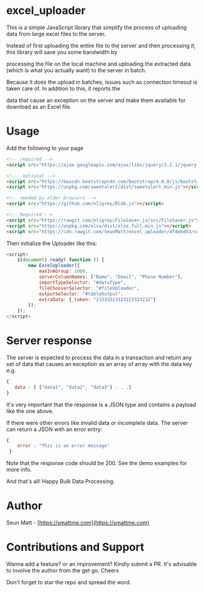 excel_uploader
==============
This is a simple JavaScript library that simplify the process of uploading data from large excel files to the server.

Instead of first uploading the entire file to the server and then processing it, this library will save you some bandwidth by 

processing the file on the local machine and uploading the extracted data (which is what you actually want) to the server in batch.

Because it does the upload in batches, issues such as connection timeout is taken care of. In addition to this, it reports the 

data that cause an exception on the server and make them available for download as an Excel file.


Usage
=====
Add the following to your page

```html
<!-- required -->
<script src="https://ajax.googleapis.com/ajax/libs/jquery/3.2.1/jquery.min.js"></script>

<!--- optional -->
<script src="https://maxcdn.bootstrapcdn.com/bootstrap/4.0.0/js/bootstrap.min.js"></script>
<script src="https://unpkg.com/sweetalert/dist/sweetalert.min.js"></script>

<!-- needed by older browsers -->
<script src="https://github.com/eligrey/Blob.js"></script>

<!-- Required -->
<script src="https://rawgit.com/eligrey/FileSaver.js/src/FileSaver.js"></script>
<script src="https://unpkg.com/xlsx/dist/xlsx.full.min.js"></script>
<script src="https://cdn.rawgit.com/SeunMatt/excel_uploader/4f4ebd93/src/excel_uploader.js"></script>
```

Then initialize the Uploader like this:

```javascript
<script>
    $(document).ready( function () {
        new ExcelUploader({
            maxInAGroup: 1000,
            serverColumnNames: ["Name", "Email", "Phone Number"],
            importTypeSelector: "#dataType",
            fileChooserSelector: "#fileUploader",
            outputSelector: "#tableOutput",
            extraData: {_token: "23333323323223323232"}
        });
    });
</script>
```

Server response
===============
The server is expected to process the data in a transaction and return any set of data that causes an exception as an array of array 
with the data key e.g.
 
 ```javascript
 {
    data : [ ["data1", "data2", "data3"] . . .]
 }
```
It's very important that the response is a JSON type and contains a payload like the one above.

If there were other errors like invalid data or incomplete data. The server can return a JSON with an error entry:

```javascript
{
    error : "This is an error message"
 }
```

Note that the response code should be 200. See the demo examples for more info.

And that's all! Happy Bulk Data Processing.

Author
======
Seun Matt - [https://smattme.com](https://smattme.com)


Contributions and Support
=========================
Wanna add a feature? or an improvement? Kindly submit a PR.
 It's advisable to involve the author from the get go. Cheers
 
Don't forget to star the repo and spread the word.
 